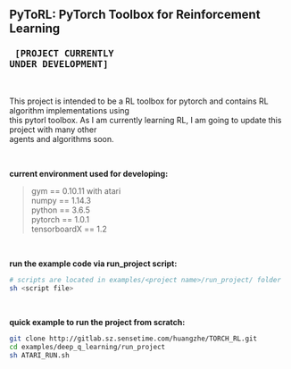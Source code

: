 ## PyToRL: PyTorch Toolbox for Reinforcement Learning
### <pre>       [PROJECT CURRENTLY UNDER DEVELOPMENT] </pre>

&nbsp;  

This project is intended to be a RL toolbox for pytorch and contains RL algorithm implementations using  
this pytorl toolbox. As I am currently learning RL, I am going to update this project with many other  
agents and algorithms soon.

&nbsp;  

**current environment used for developing:**
> gym == 0.10.11 with atari  
> numpy == 1.14.3  
> python == 3.6.5  
> pytorch == 1.0.1  
> tensorboardX == 1.2  

&nbsp;  

**run the example code via run_project script:**
```bash
# scripts are located in examples/<project name>/run_project/ folder
sh <script file> 
```

&nbsp;  

**quick example to run the project from scratch:**
```bash
git clone http://gitlab.sz.sensetime.com/huangzhe/TORCH_RL.git
cd examples/deep_q_learning/run_project
sh ATARI_RUN.sh
```